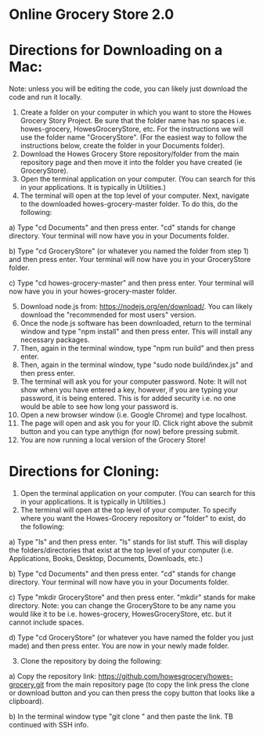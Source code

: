 # Online Grocery Store 2.0

# Directions for Downloading on a Mac:
Note: unless you will be editing the code, you can likely just download the code and run it locally.
1. Create a folder on your computer in which you want to store the Howes Grocery Story Project. Be sure that the folder name has no spaces i.e. howes-grocery, HowesGroceryStore, etc. For the instructions we will use the folder name "GroceryStore". (For the easiest way to follow the instructions below, create the folder in your Documents folder).
2. Download the Howes Grocery Store repository/folder from the main repository page and then move it into the folder you have created (ie GroceryStore).
3. Open the terminal application on your computer. (You can search for this in your applications. It is typically in Utilities.)
4. The terminal will open at the top level of your computer. Next, navigate to the downloaded howes-grocery-master folder. To do this, do the following:

  a) Type "cd Documents" and then press enter. "cd" stands for change directory. Your terminal will now have you in your Documents folder.
  
  b) Type "cd GroceryStore" (or whatever you named the folder from step 1) and then press enter. Your terminal will now have you in your GroceryStore folder.
  
  c) Type "cd howes-grocery-master" and then press enter. Your terminal will now have you in your howes-grocery-master folder.

5. Download node.js from: https://nodejs.org/en/download/. You can likely download the "recommended for most users" version.
6. Once the node.js software has been downloaded, return to the terminal window and type "npm install" and then press enter. This will install any necessary packages.
7. Then, again in the terminal window, type "npm run build" and then press enter.
8. Then, again in the terminal window, type "sudo node build/index.js" and then press enter.
9. The terminal will ask you for your computer password. Note: It will not show when you have entered a key, however, if you are typing your password, it is being entered. This is for added security i.e. no one would be able to see how long your password is.
10. Open a new browser window (i.e. Google Chrome) and type localhost.
11. The page will open and ask you for your ID. Click right above the submit button and you can type anythign (for now) before pressing submit.
12. You are now running a local version of the Grocery Store!

# Directions for Cloning:
1. Open the terminal application on your computer. (You can search for this in your applications. It is typically in Utilities.)
2. The terminal will open at the top level of your computer. To specify where you want the Howes-Grocery repository or "folder" to exist, do the following:

  a) Type "ls" and then press enter. "ls" stands for list stuff. This will display the folders/directories that exist at the top level of your computer (i.e. Applications, Books, Desktop, Documents, Downloads, etc.)
  
  b) Type "cd Documents" and then press enter. "cd" stands for change directory. Your terminal will now have you in your Documents folder.
  
  c) Type "mkdir GroceryStore" and then press enter. "mkdir" stands for make directory. Note: you can change the GroceryStore to be any name you would like it to be i.e. howes-grocery, HowesGroceryStore, etc. but it cannot include spaces.
  
  d) Type "cd GroceryStore" (or whatever you have named the folder you just made) and then press enter. You are now in your newly made folder.
  
3. Clone the repository by doing the following:
  
  a) Copy the repository link: https://github.com/howesgrocery/howes-grocery.git from the main repository page (to copy the link press the clone or download button and you can then press the copy button that looks like a clipboard).
  
  b) In the terminal window type "git clone " and then paste the link.
 TB continued with SSH info.
